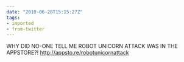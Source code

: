 ```yaml
---
date: "2010-06-28T15:15:27Z"
tags:
- imported
- from-twitter
---
```

WHY DID NO-ONE TELL ME ROBOT UNICORN ATTACK WAS IN THE APPSTORE?\! http://appsto.re/robotunicornattack
